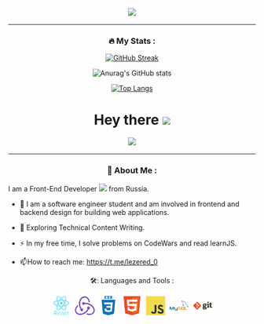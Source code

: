 <div id="header" align="center">
  <img src="https://media.giphy.com/media/v1.Y2lkPTc5MGI3NjExM2U0NDNlNGZhOGM2ZTMyYzE2NzZhYzk3YTkxMTliZGYyYjc5N2M2OSZlcD12MV9pbnRlcm5hbF9naWZzX2dpZklkJmN0PWc/vZNSfjKSu00BSXFAh0/giphy.gif" width="500"/>
</div>
<div align="center">
  
---

### :fire: My Stats :
  
  [![GitHub Streak](http://github-readme-streak-stats.herokuapp.com?user=LEZERED05&theme=neon&border_radius=5&date_format=j%20M%5B%20Y%5D)](https://git.io/streak-stats)

  ![Anurag's GitHub stats](https://github-readme-stats.vercel.app/api?username=LEZERED05&show_icons=true&hide=contribs,prs&cache_seconds=86400&theme=neon)

  [![Top Langs](https://github-readme-stats.vercel.app/api/top-langs/?username=LEZERED05&layout=compact&theme=neon)](https://github.com/anuraghazra/github-readme-stats)
 </div>
<h1 align="center">
  Hey there
  <img src="https://media.giphy.com/media/hvRJCLFzcasrR4ia7z/giphy.gif" width="30px"/>
</h1>
<div align="center">
  <img src="https://media.giphy.com/media/VTtANKl0beDFQRLDTh/giphy.gif"/>
</div>

<div align="center">

---

### :ninja: About Me :

<div align="left">
I am a Front-End Developer <img src="https://media.giphy.com/media/WUlplcMpOCEmTGBtBW/giphy.gif" width="30"> from Russia.


- :telescope: I am a software engineer student and am involved in frontend and backend design for building web applications.

- :seedling: Exploring Technical Content Writing.

- :zap: In my free time, I solve problems on CodeWars and read learnJS.

- :mailbox:How to reach me: https://t.me/lezered_0
    
<div align="center">🛠️: Languages and Tools :<div/><br>

<div align="center">
  <img src="https://github.com/devicons/devicon/blob/master/icons/react/react-original-wordmark.svg" title="React" alt="React" width="40" height="40"/>&nbsp;
  <img src="https://github.com/devicons/devicon/blob/master/icons/redux/redux-original.svg" title="Redux" alt="Redux " width="40" height="40"/>&nbsp;
  <img src="https://github.com/devicons/devicon/blob/master/icons/css3/css3-plain-wordmark.svg"  title="CSS3" alt="CSS" width="40" height="40"/>&nbsp;
  <img src="https://github.com/devicons/devicon/blob/master/icons/html5/html5-original.svg" title="HTML5" alt="HTML" width="40" height="40"/>&nbsp;
  <img src="https://github.com/devicons/devicon/blob/master/icons/javascript/javascript-original.svg" title="JavaScript" alt="JavaScript" width="40" height="40"/>&nbsp;
  <img src="https://github.com/devicons/devicon/blob/master/icons/mysql/mysql-original-wordmark.svg" title="MySQL"  alt="MySQL" width="40" height="40"/>&nbsp;
  <img src="https://github.com/devicons/devicon/blob/master/icons/git/git-original-wordmark.svg" title="Git" **alt="Git" width="40" height="40"/>
</div>
